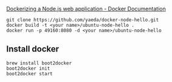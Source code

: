 [Dockerizing a Node.js web application - Docker Documentation](https://docs.docker.com/examples/nodejs_web_app/)

```
git clone https://github.com/yaeda/docker-node-hello.git
docker build -t <your name>/ubuntu-node-hello .
docker run -p 49160:8080 -d <your name>/ubuntu-node-hello
```

Install docker
--------------------

```
brew install boot2docker
boot2docker init
boot2docker start
```
